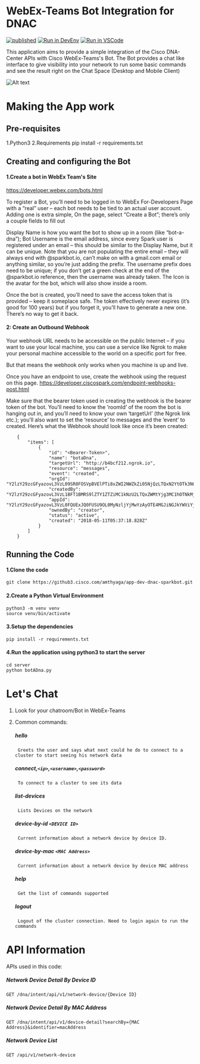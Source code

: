 # WebEx-Teams Bot Integration for DNAC

[![published](https://static.production.devnetcloud.com/codeexchange/assets/images/devnet-published.svg)](https://testing-developer.cisco.com/codeexchange/github/repo/lingjshi/DNAC-Webex-Teams-Bot-App)  [![Run in DevEnv](https://img.shields.io/static/v1.svg?label=DevNet&message=Run%20In%20DevEnv&color=42b983)](https://testing-developer.cisco.com/codespace/?id=devenv-base-bootstrap&community=true&GITHUB_SOURCE_REPO=https://github.com/lingjshi/DNAC-Webex-Teams-Bot-App)  [![Run in VSCode](https://img.shields.io/static/v1.svg?label=DevNet&message=Run%20In%20VSCode&color=C623D8)](https://testing-developer.cisco.com/codespace/?id=devenv-vscode-base&community=true&type=vscode&GITHUB_SOURCE_REPO=https://github.com/lingjshi/DNAC-Webex-Teams-Bot-App)

This application aims to provide a simple integration of the Cisco DNA-Center APIs with Cisco WebEx-Teams's Bot.
The Bot provides a chat like interface to give visibility into your network to run some basic commands and see the result right on the Chat Space (Desktop and Mobile Client)



![Alt text](https://github.com/lingjshi/DNAC-Webex-Teams-Bot-App/blob/master/server/sampleScreen.png?raw=true "Sample Chat Session")


# Making the App work

## Pre-requisites 
1.Python3
2.Requirements pip install -r requirements.txt


## Creating and configuring the Bot

#### 1.Create a bot in WebEx Team's Site
https://developer.webex.com/bots.html

To register a Bot, you’ll need to be logged in to WebEx For-Developers Page with a “real” user – each bot needs to be tied to an actual user account. Adding one is extra simple, On the page, select “Create a Bot”; there’s only a couple fields to fill out

Display Name is how you want the bot to show up in a room (like “bot-a-dna”); 
Bot Username is the email address, since every Spark user is registered under an email – this should be similar to the Display Name, but it can be unique.  Note that you are not populating the entire email – they will always end with @sparkbot.io, can’t make on with a gmail.com email or anything similar, so you’re just adding the prefix. The username prefix does need to be unique; if you don’t get a green check at the end of the @sparkbot.io reference, then the username was already taken. The Icon is the avatar for the bot, which will also show inside a room. 

Once the bot is created, you’ll need to save the access token that is provided – keep it someplace safe.  The token effectively never expires (it’s good for 100 years) but if you forget it, you’ll have to generate a new one. There’s no way to get it back.

#### 2: Create an Outbound Webhook

Your webhook URL needs to be accessible on the public Internet – if you want to use your local machine, you can use a service like Ngrok to make your personal machine accessible to the world on a specific port for free.

But that means the webhook only works when you machine is up and live. 

Once you have an endpoint to use, create the webhook using the request on this page.
https://developer.ciscospark.com/endpoint-webhooks-post.html


Make sure that the bearer token used in creating the webhook is the bearer token of the bot. 
You’ll need to know the ‘roomId’ of the room the bot is hanging out in, and you’ll need to know your own ‘targetUrl’ (the Ngrok link etc.); you’ll also want to set the ‘resource’ to messages and the ‘event’ to created. Here’s what the Webhook should look like once it’s been created:
	
```
	{
		"items": [
			{
				"id": "<Bearer-Token>",
				"name": "botaDna",
				"targetUrl": "http://b4bcf212.ngrok.io",
				"resource": "messages",
				"event": "created",
				"orgId": "Y2lzY29zcGFyazovL3VzL09SR0FOSVpBVElPTi8xZWI2NWZkZi05NjQzLTQxN2YtOTk3NC1hZDcyY2FlMGUxMGY",
				"createdBy": "Y2lzY29zcGFyazovL3VzL1BFT1BMRS9lZTY1ZTZiMC1kNzU2LTQxZWMtYjg3MC1hOTNkMjY3OTBhMDk",
				"appId": "Y2lzY29zcGFyazovL3VzL0FQUExJQ0FUSU9OL0MyNzljYjMwYzAyOTE4MGJiNGJkYWViYjA2MWI3OTY1Y2RhMzliNjAyOTdjODUwM2YyNjZhYmY2NmM5OTllYzFm",
				"ownedBy": "creator",
				"status": "active",
				"created": "2018-05-11T05:37:18.828Z"
			}
		]
	}
```

## Running the Code

#### 1.Clone the code

```
git clone https://github3.cisco.com/amthyaga/app-dev-dnac-sparkbot.git
```

#### 2.Create a Python Virtual Environment

```
python3 -m venv venv
source venv/bin/activate
```

#### 3.Setup the dependencies

```
pip install -r requirements.txt
```

#### 4.Run the application using python3 to start the server

```
cd server
python botADna.py
```


# Let's Chat

1. Look for your chatroom/Bot in WebEx-Teams
2. Common commands:
	
	##### hello
		Greets the user and says what next could he do to connect to a cluster to start seeing his network data
	##### connect,`<ip>`,`<username>`,`<password>`
		To connect to a cluster to see its data
	##### list-devices
		Lists Devices on the network
	##### device-by-id `<DEVICE ID>`
		Current information about a network device by device ID.
	##### device-by-mac `<MAC Address>`
		Current information about a network device by device MAC address
	##### help
		Get the list of commands supported
	##### logout
		Logout of the cluster connection. Need to login again to run the commands

# API Information

APIs used in this code:

##### Network Device Detail By Device ID
	GET /dna/intent/api/v1/network-device/{Device ID}
##### Network Device Detail By MAC Address
	GET /dna/intent/api/v1/device-detail?searchBy={MAC Address}&identifier=macAddress
##### Network Device List 
	GET /api/v1/network-device  
